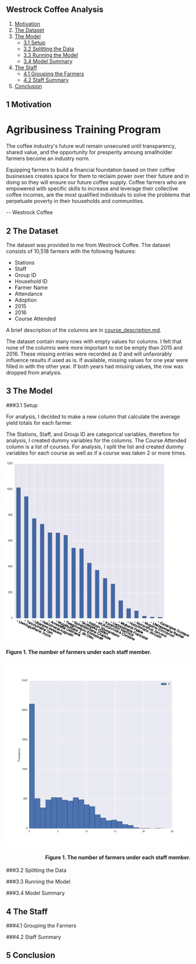 ## Westrock Coffee Analysis
1. [Motivation](#1-motivation)
2. [The Dataset](#2-the-dataset)
3. [The Model](#3-the-model)
      * [3.1 Setup](#31-setup)
      * [3.2 Splitting the Data](#32-splitting-the-data)
      * [3.3 Running the Model](#33-running-the-model)
      * [3.4 Model Summary](#34-model-summary)
4. [The Staff](#4-the-staff)
      * [4.1 Grouping the Farmers](#41-grouping-the-farmers)
      * [4.2 Staff Summary](#42-staff-summary)
5. [Conclusion](#5-conclusion)

## 1 Motivation

# Agribusiness Training Program

The coffee industry's future wull remain unsecured until transparency, shared value, and the opportunity for presperity amoung smallholder farmers become an industry norm. 

Equipping farners to build a financial foundation based on their coffee businesses creates space for them to reclaim power over their future and in doing so they will ensure our future coffee supply. Coffee farmers who are empowered with specific skills to increase and leverage their collective coffee incomes, are the most qualified individuals to solve the problems that perpetuate poverty in their households and communities.

-- Westrock Coffee

## 2 The Dataset

The dataset was provided to me from Westrock Coffee. The dataset consists of 10,518 farmers with the following features:
- Stations
- Staff
- Group ID
- Household ID
- Farmer Name
- Attendance
- Adoption
- 2015
- 2016
- Course Attended

A brief description of the columns are in [course_description.md](https://github.com/meutband/Capstone/blob/master/column_description.md).

The dataset contain many rows with empty values for columns. I felt that none of the columns were more important to not be empty than 2015 and 2016. These missing entries were recorded as 0 and will unfavorably influence results if used as is. If available, missing values for one year were filled in with the other year. If both years had missing values, the row was dropped from analysis.

## 3 The Model


###3.1 Setup

For analysis, I decided to make a new column that calculate the average yield totals for each farmer. 

The Stations, Staff, and Group ID are categorical variables, therefore for analysis, I created dummy variables for the columns. The Course Attended column is a list of courses. For analysis, I split the list and created dummy variables for each course as well as if a course was taken 2 or more times. 

<p align="left">
<img src="https://github.com/meutband/Capstone/blob/master/images/staff_counts.png"
align="middle"/>
<h4 align="left"> Figure 1. The number of farmers under each staff member.</h4>
</p>

<p align="right">
<img src="https://github.com/meutband/Capstone/blob/master/images/course_counts.png"
align="middle"/>
<h4 align="right"> Figure 1. The number of farmers under each staff member.</h4>
</p>



###3.2 Splitting the Data


###3.3 Running the Model


###3.4 Model Summary


## 4 The Staff


###4.1 Grouping the Farmers


###4.2 Staff Summary



## 5 Conclusion
